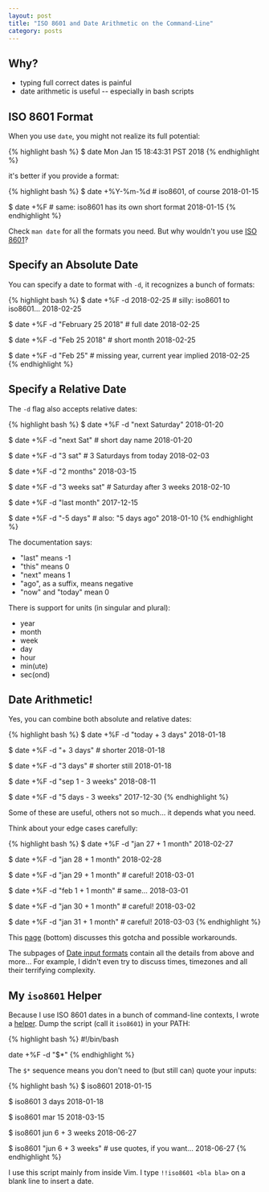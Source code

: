 ```yaml
---
layout: post
title: "ISO 8601 and Date Arithmetic on the Command-Line"
category: posts
---
```


## Why?

- typing full correct dates is painful
- date arithmetic is useful -- especially in bash scripts

## ISO 8601 Format

When you use `date`, you might not realize its full potential:

{% highlight bash %}
$ date
Mon Jan 15 18:43:31 PST 2018
{% endhighlight %}

it's better if you provide a format:

{% highlight bash %}
$ date +%Y-%m-%d                  # iso8601, of course
2018-01-15

$ date +%F                        # same: iso8601 has its own short format
2018-01-15
{% endhighlight %}

Check `man date` for all the formats you need. But why wouldn't you use
[ISO 8601](https://en.wikipedia.org/wiki/ISO_8601)?


## Specify an Absolute Date

You can specify a date to format with `-d`, it recognizes a bunch of formats:

{% highlight bash %}
$ date +%F -d 2018-02-25          # silly: iso8601 to iso8601...
2018-02-25

$ date +%F -d "February 25 2018"  # full date
2018-02-25

$ date +%F -d "Feb 25 2018"       # short month
2018-02-25

$ date +%F -d "Feb 25"            # missing year, current year implied
2018-02-25
{% endhighlight %}


## Specify a Relative Date

The `-d` flag also accepts relative dates:

{% highlight bash %}
$ date +%F -d "next Saturday"
2018-01-20

$ date +%F -d "next Sat"          # short day name
2018-01-20

$ date +%F -d "3 sat"             # 3 Saturdays from today
2018-02-03

$ date +%F -d "2 months"
2018-03-15

$ date +%F -d "3 weeks sat"       # Saturday after 3 weeks
2018-02-10

$ date +%F -d "last month"
2017-12-15

$ date +%F -d "-5 days"           # also: "5 days ago"
2018-01-10
{% endhighlight %}

The documentation says:

- "last" means -1
- "this" means 0
- "next" means 1
- "ago", as a suffix, means negative
- "now" and "today" mean 0

There is support for units (in singular and plural):

- year
- month
- week
- day
- hour
- min(ute)
- sec(ond)


## Date Arithmetic!

Yes, you can combine both absolute and relative dates:

{% highlight bash %}
$ date +%F -d "today + 3 days"
2018-01-18

$ date +%F -d "+ 3 days"          # shorter
2018-01-18

$ date +%F -d "3 days"            # shorter still
2018-01-18

$ date +%F -d "sep 1 - 3 weeks"
2018-08-11

$ date +%F -d "5 days - 3 weeks"
2017-12-30
{% endhighlight %}

Some of these are useful, others not so much... it depends what you need.

Think about your edge cases carefully:

{% highlight bash %}
$ date +%F -d "jan 27 + 1 month"
2018-02-27

$ date +%F -d "jan 28 + 1 month"
2018-02-28

$ date +%F -d "jan 29 + 1 month"  # careful!
2018-03-01

$ date +%F -d "feb 1 + 1 month"   # same...
2018-03-01

$ date +%F -d "jan 30 + 1 month"  # careful!
2018-03-02

$ date +%F -d "jan 31 + 1 month"  # careful!
2018-03-03
{% endhighlight %}

This [page](https://www.gnu.org/software/coreutils/manual/html_node/Relative-items-in-date-strings.html#Relative-items-in-date-strings) (bottom) discusses
this gotcha and possible workarounds.

The subpages of [Date input formats](https://www.gnu.org/software/coreutils/manual/html_node/Date-input-formats.html)
contain all the details from above and more... For example, I didn't even try to discuss times, timezones and all their
terrifying complexity.


## My `iso8601` Helper

Because I use ISO 8601 dates in a bunch of command-line contexts, I wrote a [helper](https://github.com/jpalardy/dotfiles/blob/master/bin/iso8601).
Dump the script (call it `iso8601`) in your PATH:

{% highlight bash %}
#!/bin/bash

date +%F -d "$*"
{% endhighlight %}

The `$*` sequence means you don't need to (but still can) quote your inputs:

{% highlight bash %}
$ iso8601
2018-01-15

$ iso8601 3 days
2018-01-18

$ iso8601 mar 15
2018-03-15

$ iso8601 jun 6 + 3 weeks
2018-06-27

$ iso8601 "jun 6 + 3 weeks"       # use quotes, if you want...
2018-06-27
{% endhighlight %}

I use this script mainly from inside Vim. I type `!!iso8601 <bla bla>` on a blank line to insert a date.

